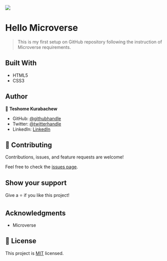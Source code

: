 ![](https://img.shields.io/badge/Microverse-blueviolet)

# Hello Microverse

> This is my first setup on GitHub repository following the instruction of Microverse requirements.


## Built With

- HTML5
- CSS3

## Author

👤 **Teshome Kurabachew**

- GitHub: [@githubhandle](https://github.com/TesheMaximillan)
- Twitter: [@twitterhandle](https://twitter.com/twitterhandle)
- LinkedIn: [LinkedIn](https://www.linkedin.com/in/teshome-kurabachew-aa8067180/)

## 🤝 Contributing

Contributions, issues, and feature requests are welcome!

Feel free to check the [issues page](../../issues/).

## Show your support

Give a ⭐️ if you like this project!

## Acknowledgments

- Microverse 

## 📝 License

This project is [MIT](./MIT.md) licensed.
